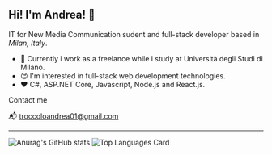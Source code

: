 ## Hi! I'm Andrea! :wave:

IT for New Media Communication sudent and full-stack developer based in _Milan, Italy_.

- :dart: Currently i work as a freelance while i study at Università degli Studi di Milano.
- :heart_eyes: I'm interested in full-stack web development technologies.
- :heart: C#, ASP.NET Core, Javascript, Node.js and React.js.

Contact me 

:mailbox_with_mail:  troccoloandrea01@gmail.com

***

![Anurag's GitHub stats](https://github-readme-stats-drab-mu.vercel.app/api?username=troccoloAndrea&hide=stars&count_private=true&show_icons=true)
![Top Languages Card](https://github-readme-stats-drab-mu.vercel.app/api/top-langs/?username=troccoloAndrea&layout=compact)

